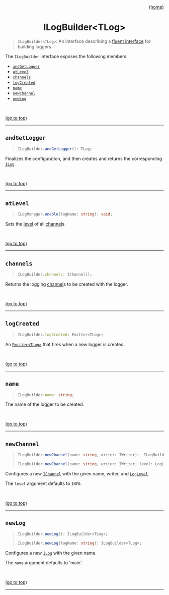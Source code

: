 <div id="top" align="right"><a href="https://github.com/auturge/logger#top">(home)</a></div>

<h1 align="center">ILogBuilder&lt;TLog&gt;</h1>

> `ILogBuilder<TLog>`: An interface describing a [fluent interface][fluent-interface] for building loggers.

The `ILogBuilder` interface exposes the following members:

- [`andGetLogger`](#andgetlogger)
- [`atLevel`](#atlevel)
- [`channels`](#channels)
- [`logCreated`](#logcreated)
- [`name`](#name)
- [`newChannel`](#newchannel)
- [`newLog`](#newlog)

<br>

<a href="#top">(go to top)</a>

----

## `andGetLogger` ##

> ```typescript
> ILogBuilder.andGetLogger(): TLog;
> ```

Finalizes the configuration, and then creates and returns the corresponding [`ILog`][iLog].

<br>

<a href="#top">(go to top)</a>

----

## `atLevel` ##

> ```typescript
> ILogManager.enable(logName: string): void;
> ```

Sets the [level][logLevel] of all [channel][iChannel]s.

<br>

<a href="#top">(go to top)</a>

----

## `channels` ##

> ```typescript
> ILogBuilder.channels: IChannel[];
> ```

Returns the logging [channel][iChannel]s to be created with the logger.

<br>

<a href="#top">(go to top)</a>

----

## `logCreated` ##

> ```typescript
> ILogBuilder.logCreated: Emitter<TLog>;
> ```

An [`Emitter<TLog>`][emitter] that fires when a new logger is created.

<br>

<a href="#top">(go to top)</a>

----

## `name` ##

> ```typescript
> ILogBuilder.name: string;
> ```

The name of the logger to be created.

<br>

<a href="#top">(go to top)</a>

----

## `newChannel` ##

> ```typescript
> ILogBuilder.newChannel(name: string, writer: IWriter):  ILogBuilder<TLog>;
> 
> ILogBuilder.newChannel(name: string, writer: IWriter, level: LogLevel):  ILogBuilder<TLog>;
>
> ```

Configures a new [`IChannel`][iChannel] with the given name, writer, and [`LogLevel`][logLevel].

The `level` argument defaults to `INFO`.

<br>

<a href="#top">(go to top)</a>

----

## `newLog` ##

> ```typescript
> ILogBuilder.newLog(): ILogBuilder<TLog>;
>
> ILogBuilder.newLog(logName: string): ILogBuilder<TLog>;
> ```

Configures a new [`ILog`][iLog] with the given name.

The `name` argument defaults to 'main'.

<br>

<a href="#top">(go to top)</a>

----

[fluent-interface]: https://martinfowler.com/bliki/FluentInterface.html

[emitter]: emitter.md#top
[iChannel]: iChannel.md#top
[iLog]: iLog.md#top
[logLevel]: logLevel.md#log-levels
